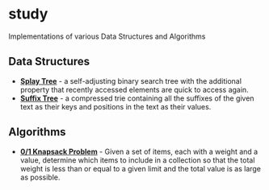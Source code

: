# study
Implementations of various Data Structures and Algorithms


## Data Structures
- **[Splay Tree](https://en.wikipedia.org/wiki/Splay_tree)** - a self-adjusting binary search tree with the additional property that recently accessed elements are quick to access again.
- **[Suffix Tree](https://en.wikipedia.org/wiki/Suffix_tree)** - a compressed trie containing all the suffixes of the given text as their keys and positions in the text as their values.


## Algorithms
- **[0/1 Knapsack Problem](https://en.wikipedia.org/wiki/Knapsack_problem#0.2F1_knapsack_problem)** - Given a set of items, each with a weight and a value, determine which items to include in a collection so that the total weight is less than or equal to a given limit and the total value is as large as possible.
